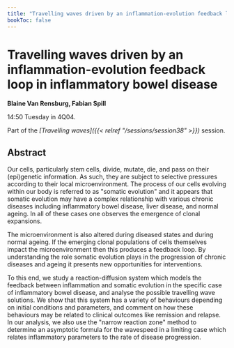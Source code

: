 ```yaml
---
title: "Travelling waves driven by an inflammation-evolution feedback loop in inflammatory bowel disease"
bookToc: false
---
```


# Travelling waves driven by an inflammation-evolution feedback loop in inflammatory bowel disease

**Blaine Van Rensburg, Fabian Spill**

14:50 Tuesday in 4Q04.

Part of the *[Travelling waves]({{< relref "/sessions/session38" >}})* session.

## Abstract

Our cells, particularly stem cells, divide, mutate, die, and pass on their (epi)genetic information. As such, they are subject to selective pressures according to their local microenvironment. The process of our cells evolving within our body is referred to as "somatic evolution" and it appears that somatic evolution may have a complex relationship with various chronic diseases including inflammatory bowel disease, liver disease, and normal ageing. In all of these cases one observes the emergence of clonal expansions.

The microenvironment is also altered during diseased states and during normal ageing. If the emerging clonal populations of cells themselves impact the microenvironment then this produces a feedback loop. By understanding the role somatic evolution plays in the progression of chronic diseases and ageing it presents new opportunities for interventions.

To this end, we study a reaction-diffusion system which models the feedback between inflammation and somatic evolution in the specific case of inflammatory bowel disease, and analyse the possible travelling wave solutions. We show that this system has a variety of behaviours depending on initial conditions and parameters, and comment on how these behaviours may be related to clinical outcomes like remission and relapse. In our analysis, we also use the "narrow reaction zone" method to determine an asymptotic formula for the wavespeed in a limiting case which relates inflammatory parameters to the rate of disease progression.




